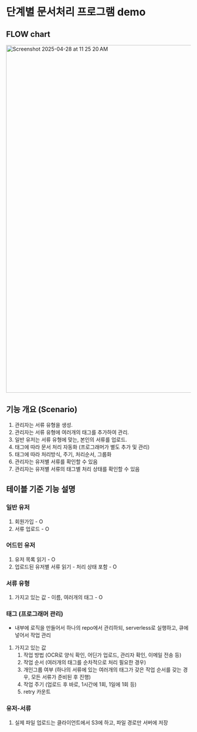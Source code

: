# 단계별 문서처리 프로그램 demo

## FLOW chart
<img width="946" alt="Screenshot 2025-04-28 at 11 25 20 AM" src="https://github.com/user-attachments/assets/2b7356e9-1d86-432d-8a9a-34da2f2049b8" />


## 기능 개요 (Scenario)

1. 관리자는 서류 유형을 생성.
2. 관리자는 서류 유형에 여러개의 태그를 추가하여 관리.
3. 일반 유저는 서류 유형에 맞는, 본인의 서류를 업로드.
4. 태그에 따라 문서 처리 자동화 (프로그래머가 별도 추가 및 관리)
5. 태그에 따라 처리방식, 주기, 처리순서, 그룹화
6. 관리자는 유저별 서류를 확인할 수 있음
7. 관리자는 유저별 서류의 태그별 처리 상태를 확인할 수 있음

## 테이블 기준 기능 설명

### 일반 유저

1. 회원가입 - O
2. 서류 업로드 - O

### 어드민 유저

1. 유저 목록 읽기 - O
2. 업로드된 유저별 서류 읽기 - 처리 상태 포함 - O

### 서류 유형

1. 가지고 있는 값 - 이름, 여러개의 태그 - O

### 태그 (프로그래머 관리)

- 내부에 로직을 만들어서 하나의 repo에서 관리하되, serverless로 실행하고, 큐에 넣어서 작업 관리

1. 가지고 있는 값
   1. 작업 방법 (OCR로 양식 확인, 어딘가 업로드, 관리자 확인, 이메일 전송 등)
   2. 작업 순서 (여러개의 태그를 순차적으로 처리 필요한 경우)
   3. 개인그룹 여부 (하나의 서류에 있는 여러개의 태그가 갖은 작업 순서를 갖는 경우, 모든 서류가 준비된 후 진행)
   4. 작업 주기 (업로드 후 바로, 1시간에 1회, 1일에 1회 등)
   5. retry 카운트

### 유저-서류

1. 실제 파일 업로드는 클라이언트에서 S3에 하고, 파일 경로만 서버에 저장
